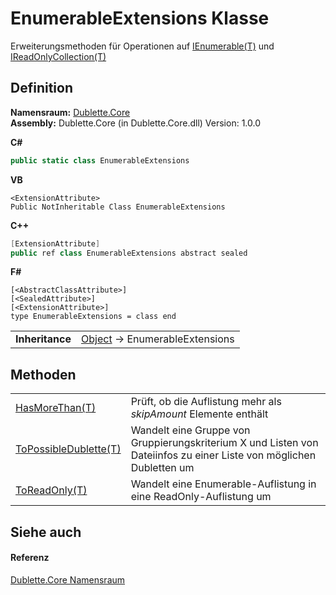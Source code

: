 # EnumerableExtensions Klasse


Erweiterungsmethoden für Operationen auf <a href="https://learn.microsoft.com/dotnet/api/system.collections.generic.ienumerable-1" target="_blank" rel="noopener noreferrer">IEnumerable(T)</a> und <a href="https://learn.microsoft.com/dotnet/api/system.collections.generic.ireadonlycollection-1" target="_blank" rel="noopener noreferrer">IReadOnlyCollection(T)</a>



## Definition
**Namensraum:** <a href="dc542d58-7cb6-5365-cce9-cfa395b16559">Dublette.Core</a>  
**Assembly:** Dublette.Core (in Dublette.Core.dll) Version: 1.0.0

**C#**
``` C#
public static class EnumerableExtensions
```
**VB**
``` VB
<ExtensionAttribute>
Public NotInheritable Class EnumerableExtensions
```
**C++**
``` C++
[ExtensionAttribute]
public ref class EnumerableExtensions abstract sealed
```
**F#**
``` F#
[<AbstractClassAttribute>]
[<SealedAttribute>]
[<ExtensionAttribute>]
type EnumerableExtensions = class end
```

<table><tr><td><strong>Inheritance</strong></td><td><a href="https://learn.microsoft.com/dotnet/api/system.object" target="_blank" rel="noopener noreferrer">Object</a>  →  EnumerableExtensions</td></tr>
</table>



## Methoden
<table>
<tr>
<td><a href="ccbd56de-297e-2270-7b7f-98a91b4ca018">HasMoreThan(T)</a></td>
<td>Prüft, ob die Auflistung mehr als <em>skipAmount</em> Elemente enthält</td></tr>
<tr>
<td><a href="e95333f1-1976-91ba-5c60-74c6ad52c872">ToPossibleDublette(T)</a></td>
<td>Wandelt eine Gruppe von Gruppierungskriterium X und Listen von Dateiinfos zu einer Liste von möglichen Dubletten um</td></tr>
<tr>
<td><a href="0ff8bd76-b4cf-2598-16e7-5ae12988d44e">ToReadOnly(T)</a></td>
<td>Wandelt eine Enumerable-Auflistung in eine ReadOnly-Auflistung um</td></tr>
</table>

## Siehe auch


#### Referenz
<a href="dc542d58-7cb6-5365-cce9-cfa395b16559">Dublette.Core Namensraum</a>  
